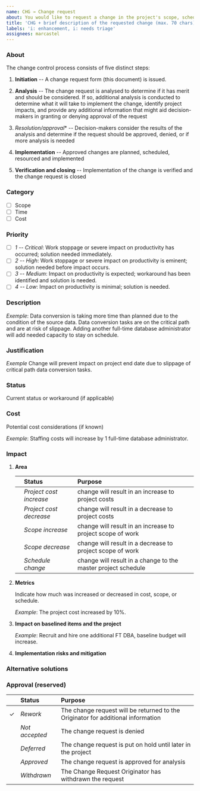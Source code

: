 ```yaml
---
name: CHG → Change request
about: You would like to request a change in the project's scope, schedule, or costs.
title: 'CHG + brief description of the requested change (max. 70 chars)'
labels: 'i: enhancement, i: needs triage'
assignees: marcastel
---
```


### About

The change control process consists of five distinct steps:

1.  **Initiation** -- A change request form (this document) is issued.

2.  **Analysis** -- The change request is analysed to determine if it has merit and should be considered. If so, additional
    analysis is conducted to determine what it will take to implement the change, identify project impacts, and provide any
    additional information that might aid decision-makers in granting or denying approval of the request

3.  *Resolution/approval** -- Decision-makers consider the results of the analysis and determine if the request should be
    approved, denied, or if more analysis is needed

4.  **Implementation** -- Approved changes are planned, scheduled, resourced and implemented

5.  **Verification and closing** -- Implementation of the change is verified and the change request is closed

### Category

- [ ] Scope
- [ ] Time
- [ ] Cost

### Priority

- [ ] _1 -- Critical_: Work stoppage or severe impact on productivity has occurred; solution needed immediately.
- [ ] _2 -- High_: Work stoppage or severe impact on productivity is eminent; solution needed before impact occurs.
- [ ] _3 -- Medium_: Impact on productivity is expected; workaround has been identified and solution is needed.
- [ ] _4 -- Low_: Impact on productivity is minimal; solution is needed.

### Description

_Exemple_: Data conversion is taking more time than planned due to the condition of the source data. Data conversion tasks are on
the critical path and are at risk of slippage. Adding another full-time database administrator will add needed capacity to stay on
schedule.

### Justification

_Exemple_ Change will prevent impact on project end date due to slippage of critical path data conversion tasks.

### Status

Current status or workaround (if applicable)

### Cost

Potential cost considerations (if known)

_Exemple_: Staffing costs will increase by 1 full-time database administrator.

### Impact

1.  **Area**

    |   | Status         | Purpose |
    |:-:|:---------------|:------------------------------------------------------------------------------------------------------|
    |   | _Project cost increase_ | change will result in an increase to project costs |
    |   | _Project cost decrease_ | change will result in a decrease to project costs |
    |   | _Scope increase_        | change will result in an increase to project scope of work |
    |   | _Scope decrease_        | change will result in a decrease to project scope of work |
    |   | _Schedule change_       | change will result in a change to the master project schedule |

1.  **Metrics**

    Indicate how much was increased or decreased in cost, scope, or schedule.

    _Example_: The project cost increased by 10%.

1.  **Impact on baselined items and the project**

    _Example_: Recruit and hire one additional FT DBA, baseline budget will increase.

1.  **Implementation risks and mitigation**

### Alternative solutions



### Approval (reserved)

|   | Status         | Purpose |
|:-:|:---------------|:----------------------------------------------------------------------------------------------------------|
| ✓ | _Rework_       | The change request will be returned to the Originator for additional information |
|   | _Not accepted_ | The change request is denied |
|   | _Deferred_     | The change request is put on hold until later in the project |
|   | _Approved_     | The change request is approved for analysis |
|   | _Withdrawn_    | The Change Request Originator has withdrawn the request |

